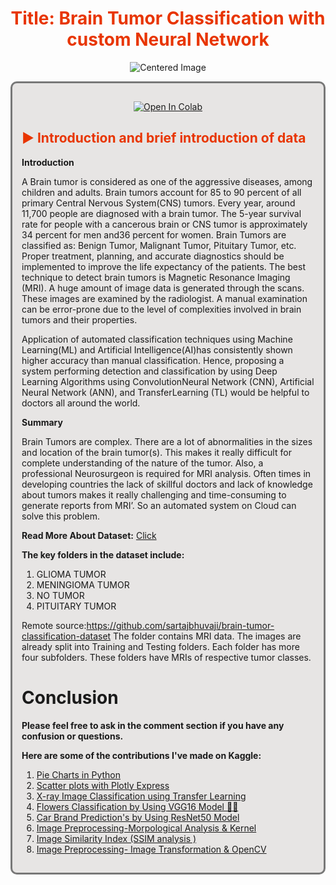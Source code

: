 <h1 style="color:#E83500; text-align: center"> Title: Brain Tumor Classification with custom Neural Network </font></h1>

<div style="display: flex; justify-content: center; align-items: center;">
    <img src="http://alsani.me/wp-content/uploads/2023/11/MRI-animinated.gif" alt="Centered Image" style="display: block; margin: auto;">
</div>


<a id="1"></a>
<div style= "border-radius:10px; border:#787878 solid; padding: 15px; background-color: #E7E5E4; font-size:100%; text-align:left">

<div align = "center">
  
[![Open In Colab](https://colab.research.google.com/assets/colab-badge.svg)](https://colab.research.google.com/drive/15hFXSH7WkueGAq0z7G0rGMcvrXYStVNQ?usp=sharing)
<br>
</div>

<h2 style="color:#E83500"> ▶️ Introduction and brief introduction of data</font></h2>

**Introduction**

A Brain tumor is considered as one of the aggressive diseases, among children and adults. Brain tumors account for 85 to 90 percent of all primary Central Nervous System(CNS) tumors. Every year, around 11,700 people are diagnosed with a brain tumor. The 5-year survival rate for people with a cancerous brain or CNS tumor is approximately 34 percent for men and36 percent for women. Brain Tumors are classified as: Benign Tumor, Malignant Tumor, Pituitary Tumor, etc. Proper treatment, planning, and accurate diagnostics should be implemented to improve the life expectancy of the patients. The best technique to detect brain tumors is Magnetic Resonance Imaging (MRI). A huge amount of image data is generated through the scans. These images are examined by the radiologist. A manual examination can be error-prone due to the level of complexities involved in brain tumors and their properties.

Application of automated classification techniques using Machine Learning(ML) and Artificial Intelligence(AI)has consistently shown higher accuracy than manual classification. Hence, proposing a system performing detection and classification by using Deep Learning Algorithms using ConvolutionNeural Network (CNN), Artificial Neural Network (ANN), and TransferLearning (TL) would be helpful to doctors all around the world.


**Summary**

Brain Tumors are complex. There are a lot of abnormalities in the sizes and location of the brain tumor(s). This makes it really difficult for complete understanding of the nature of the tumor. Also, a professional Neurosurgeon is required for MRI analysis. Often times in developing countries the lack of skillful doctors and lack of knowledge about tumors makes it really challenging and time-consuming to generate reports from MRI’. So an automated system on Cloud can solve this problem.

**Read More About Dataset:** [Click](https://www.kaggle.com/datasets/sartajbhuvaji/brain-tumor-classification-mri)

**The key folders in the dataset include:**

1. GLIOMA TUMOR
1. MENINGIOMA TUMOR
1. NO TUMOR
1. PITUITARY TUMOR



Remote source:https://github.com/sartajbhuvaji/brain-tumor-classification-dataset
The folder contains MRI data. The images are already split into Training and Testing folders.
Each folder has more four subfolders. These folders have MRIs of respective tumor classes.


# Conclusion
**Please feel free to ask in the comment section if you have any confusion or questions.**

**Here are some of the contributions I've made on Kaggle:**
1. [Pie Charts in Python](https://www.kaggle.com/code/alsaniipe/pie-charts-in-python)
1. [Scatter plots with Plotly Express](https://www.kaggle.com/code/alsaniipe/scatter-plots-with-plotly-express)
1. [X-ray Image Classification using Transfer Learning](https://www.kaggle.com/code/alsaniipe/x-ray-image-classification-using-transfer-learning)
1. [Flowers Classification by Using VGG16 Model 🎉🎉](https://www.kaggle.com/code/alsaniipe/flowers-classification-by-using-vgg16-model)
1. [Car Brand Prediction's by Using ResNet50 Model](https://www.kaggle.com/code/alsaniipe/car-brand-prediction-s-by-using-resnet50-model)
1. [Image Preprocessing-Morpological Analysis & Kernel](https://www.kaggle.com/code/alsaniipe/image-preprocessing-morpological-analysis-kernel)
1. [Image Similarity Index (SSIM analysis )](https://www.kaggle.com/code/alsaniipe/image-similarity-index-ssim-analysis)
1. [Image Preprocessing- Image Transformation & OpenCV](https://www.kaggle.com/code/alsaniipe/image-preprocessing-image-transformation-opencv)

